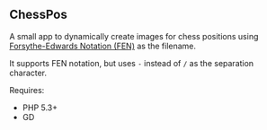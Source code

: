 ChessPos
--------

A small app to dynamically create images for chess positions using [Forsythe-Edwards Notation (FEN)](http://en.wikipedia.org/wiki/Forsyth%E2%80%93Edwards_Notation) as the filename.

It supports FEN notation, but uses `-` instead of `/` as the separation character.

Requires:

* PHP 5.3+
* GD



